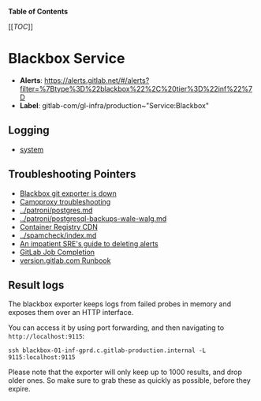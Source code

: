<!-- MARKER: do not edit this section directly. Edit services/service-catalog.yml then run scripts/generate-docs -->

**Table of Contents**

[[_TOC_]]

#  Blackbox Service
* **Alerts**: https://alerts.gitlab.net/#/alerts?filter=%7Btype%3D%22blackbox%22%2C%20tier%3D%22inf%22%7D
* **Label**: gitlab-com/gl-infra/production~"Service:Blackbox"

## Logging

* [system](https://log.gprd.gitlab.net/goto/b4618f79f80f44cb21a32623a275a0e6)

## Troubleshooting Pointers

* [Blackbox git exporter is down](blackbox-git-exporter.md)
* [Camoproxy troubleshooting](../camoproxy/camoproxy.md)
* [../patroni/postgres.md](../patroni/postgres.md)
* [../patroni/postgresql-backups-wale-walg.md](../patroni/postgresql-backups-wale-walg.md)
* [Container Registry CDN](../registry/cdn.md)
* [../spamcheck/index.md](../spamcheck/index.md)
* [An impatient SRE's guide to deleting alerts](../uncategorized/deleting-alerts.md)
* [GitLab Job Completion](../uncategorized/job_completion.md)
* [version.gitlab.com Runbook](../version/version-gitlab-com.md)
<!-- END_MARKER -->

## Result logs

The blackbox exporter keeps logs from failed probes in memory and exposes them over an HTTP interface.

You can access it by using port forwarding, and then navigating to `http://localhost:9115`:

```
ssh blackbox-01-inf-gprd.c.gitlab-production.internal -L 9115:localhost:9115
```

Please note that the exporter will only keep up to 1000 results, and drop older
ones. So make sure to grab these as quickly as possible, before they expire.

<!-- ## Summary -->

<!-- ## Architecture -->

<!-- ## Performance -->

<!-- ## Scalability -->

<!-- ## Availability -->

<!-- ## Durability -->

<!-- ## Security/Compliance -->

<!-- ## Monitoring/Alerting -->

<!-- ## Links to further Documentation -->
